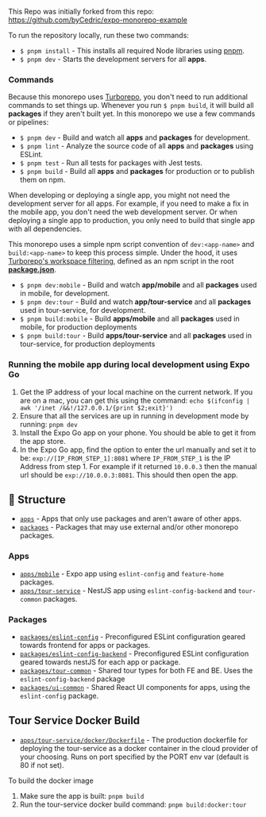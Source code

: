 This Repo was initially forked from this repo: https://github.com/byCedric/expo-monorepo-example

To run the repository locally, run these two commands:

- `$ pnpm install` - This installs all required Node libraries using [pnpm](https://pnpm.io/).
- `$ pnpm dev` - Starts the development servers for all **apps**.

### Commands

Because this monorepo uses [Turborepo](https://turbo.build/repo), you don't need to run additional commands to set things up. Whenever you run `$ pnpm build`, it will build all **packages** if they aren't built yet. In this monorepo we use a few commands or pipelines:

- `$ pnpm dev` - Build and watch all **apps** and **packages** for development.
- `$ pnpm lint` - Analyze the source code of all **apps** and **packages** using ESLint.
- `$ pnpm test` - Run all tests for packages with Jest tests.
- `$ pnpm build` - Build all **apps** and **packages** for production or to publish them on npm.

When developing or deploying a single app, you might not need the development server for all apps. For example, if you need to make a fix in the mobile app, you don't need the web development server. Or when deploying a single app to production, you only need to build that single app with all dependencies.

This monorepo uses a simple npm script convention of `dev:<app-name>` and `build:<app-name>` to keep this process simple. Under the hood, it uses [Turborepo's workspace filtering](https://turbo.build/repo/docs/core-concepts/monorepos/filtering), defined as an npm script in the root [**package.json**](./package.json).

- `$ pnpm dev:mobile` - Build and watch **app/mobile** and all **packages** used in mobile, for development.
- `$ pnpm dev:tour` - Build and watch **app/tour-service** and all **packages** used in tour-service, for development.
- `$ pnpm build:mobile` - Build **apps/mobile** and all **packages** used in mobile, for production deployments
- `$ pnpm build:tour` - Build **apps/tour-service** and all **packages** used in tour-service, for production deployments

### Running the mobile app during local development using Expo Go
1. Get the IP address of your local machine on the current network.  If you are on a mac, you can get this using the command: `echo $(ifconfig | awk '/inet /&&!/127.0.0.1/{print $2;exit}')`
2. Ensure that all the services are up in running in development mode by running: `pnpm dev`
3. Install the Expo Go app on your phone. You should be able to get it from the app store.
4. In the Expo Go app, find the option to enter the url manually and set it to be: `exp://[IP_FROM_STEP_1]:8081` where `IP_FROM_STEP_1` is the IP Address from step 1.  For example if it returned `10.0.0.3` then the manual url should be `exp://10.0.0.3:8081`.  This should then open the app.

## 📁 Structure

- [`apps`](./apps) - Apps that only use packages and aren't aware of other apps.
- [`packages`](./packages) - Packages that may use external and/or other monorepo packages.

### Apps

- [`apps/mobile`](./apps/mobile) - Expo app using `eslint-config` and `feature-home` packages.
- [`apps/tour-service`](./apps/tour-service) - NestJS app using `eslint-config-backend` and `tour-common` packages.

### Packages

- [`packages/eslint-config`](./packages/eslint-config) - Preconfigured ESLint configuration geared towards frontend for apps or packages.
- [`packages/eslint-config-backend`](./packages/eslint-config-backend) - Preconfigured ESLint configuration geared towards nestJS for each app or package.
- [`packages/tour-common`](./packages/tour-common) - Shared tour types for both FE and BE. Uses the `eslint-config-backend` package
- [`packages/ui-common`](./packages/ui-common) - Shared React UI components for apps, using the `eslint-config` package.

## Tour Service Docker Build

- [`apps/tour-service/docker/Dockerfile`](./apps/tour-service/docker/Dockerfile) - The production dockerfile for deploying the tour-service as a docker container in the cloud provider of your choosing.  Runs on port specified by the PORT env var (default is 80 if not set).

To build the docker image
1. Make sure the app is built: `pnpm build`
2. Run the tour-service docker build command: `pnpm build:docker:tour`
